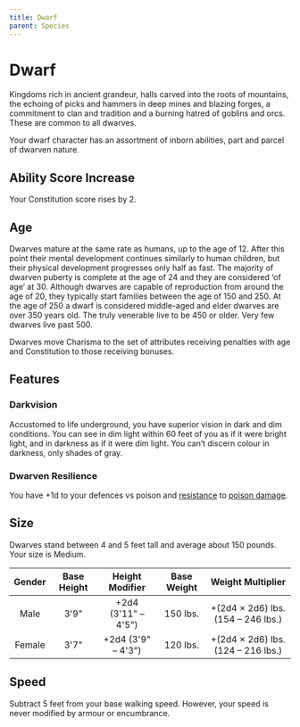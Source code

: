 ```yaml
---
title: Dwarf
parent: Species
---
```


# Dwarf
Kingdoms rich in ancient grandeur, halls carved into the roots of mountains, the echoing of picks and hammers in deep mines and blazing forges, a commitment to clan and tradition and a burning hatred of goblins and orcs. These are common to all dwarves.

Your dwarf character has an assortment of inborn abilities, part and parcel of dwarven nature.

## Ability Score Increase
Your Constitution score rises by 2.

## Age
Dwarves mature at the same rate as humans, up to the age of 12. After this point their mental development continues similarly to human children, but their physical development progresses only half as fast. The majority of dwarven puberty is complete at the age of 24 and they are considered ‘of age’ at 30. Although dwarves are capable of reproduction from around the age of 20, they typically start families between the age of 150 and 250. At the age of 250 a dwarf is considered middle-aged and elder dwarves are over 350 years old. The truly venerable live to be 450 or older. Very few dwarves live past 500.

Dwarves move Charisma to the set of attributes receiving penalties with age and Constitution to those receiving bonuses.

## Features

### Darkvision
Accustomed to life underground, you have superior vision in dark and dim conditions. You can see in dim light within 60 feet of you as if it were bright light, and in darkness as if it were dim light. You can’t discern colour in darkness, only shades of gray.

### Dwarven Resilience
You have +1d to your defences vs poison and [resistance](http://stormchaserroleplaying.com/stormchaserRPG/Combat/DamageandHealing/DamageResistanceandVulnerability/) to [poison damage](http://stormchaserroleplaying.com/stormchaserRPG/Combat/DamageandHealing/DamageRolls/#poison).

## Size
Dwarves stand between 4 and 5 feet tall and average about 150 pounds. Your size is Medium.

| Gender | Base Height | Height Modifier | Base Weight | Weight Multiplier |
|:------:|:-----------:|:---------------:|:-----------:|:-----------------:|
| Male   | 3'9" | +2d4 (3'11" – 4'5") | 150 lbs. | +(2d4 × 2d6) lbs. (154 – 246 lbs.) | 
| Female | 3'7" | +2d4 (3'9" – 4'3")  | 120 lbs. | +(2d4 × 2d6) lbs. (124 – 216 lbs.) |

## Speed
Subtract 5 feet from your base walking speed. However, your speed is never modified by armour or encumbrance.
